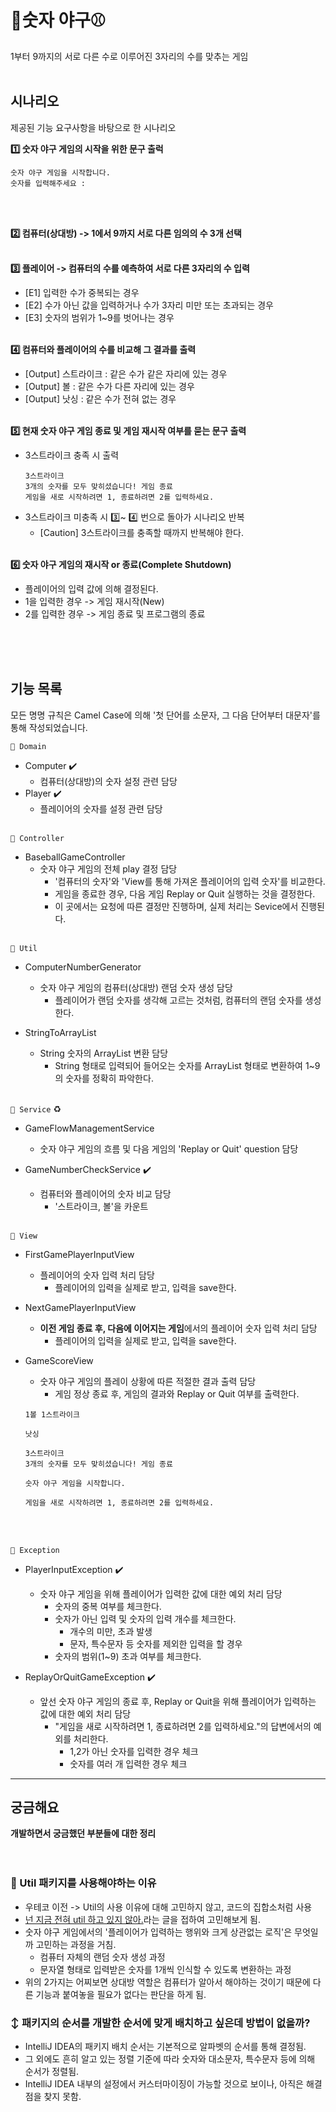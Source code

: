 # 🥎숫자 야구⚾️

1부터 9까지의 서로 다른 수로 이루어진 3자리의 수를 맞추는 게임
<br>
<br>

## 시나리오

제공된 기능 요구사항을 바탕으로 한 시나리오
<br>

**1️⃣ 숫자 야구 게임의 시작을 위한 문구 출럭**

```
숫자 야구 게임을 시작합니다.
숫자를 입력해주세요 :
```

<br>
<br>

**2️⃣ 컴퓨터(상대방) -> 1에서 9까지 서로 다른 임의의 수 3개 선택**
<br>
<br>

**3️⃣ 플레이어 -> 컴퓨터의 수를 예측하여 서로 다른 3자리의 수 입력**

- [E1] 입력한 수가 중복되는 경우
- [E2] 수가 아닌 값을 입력하거나 수가 3자리 미만 또는 초과되는 경우
- [E3] 숫자의 범위가 1~9를 벗어나는 경우
  <br>
  <br>

**4️⃣ 컴퓨터와 플레이어의 수를 비교해 그 결과를 출력**

- [Output] 스트라이크 : 같은 수가 같은 자리에 있는 경우
- [Output] 볼 : 같은 수가 다른 자리에 있는 경우
- [Output] 낫싱 : 같은 수가 전혀 없는 경우
  <br>
  <br>

**5️⃣ 현재 숫자 야구 게임 종료 및 게임 재시작 여부를 묻는 문구 출력**

- 3스트라이크 충족 시 출력
  ```
  3스트라이크
  3개의 숫자를 모두 맞히셨습니다! 게임 종료
  게임을 새로 시작하려면 1, 종료하려면 2를 입력하세요.
  ```
- 3스트라이크 미충족 시 3️⃣~ 4️⃣ 번으로 돌아가 시나리오 반복
    - [Caution] 3스트라이크를 충족할 때까지 반복해야 한다.
      <br>
      <br>

**6️⃣ 숫자 야구 게임의 재시작 or 종료(Complete Shutdown)**

- 플레이어의 입력 값에 의해 결정된다.
- 1을 입력한 경우 -> 게임 재시작(New)
- 2를 입력한 경우 -> 게임 종료 및 프로그램의 종료

<br>
<br>
<br>

## 기능 목록

모든 명명 규칙은 Camel Case에 의해 '첫 단어를 소문자, 그 다음 단어부터 대문자'를 통해 작성되었습니다.

```🌱 Domain```

- Computer ✔️
    - 컴퓨터(상대방)의 숫자 설정 관련 담당
- Player ✔️
    - 플레이어의 숫자를 설정 관련 담당
      <br>
      <br>

```🌱 Controller```

- BaseballGameController
    - 숫자 야구 게임의 전체 play 결정 담당
        - '컴퓨터의 숫자'와 'View를 통해 가져온 플레이어의 입력 숫자'를 비교한다.
        - 게임을 종료한 경우, 다음 게임 Replay or Quit 실행하는 것을 결정한다.
        - 이 곳에서는 요청에 따른 결정만 진행하며, 실제 처리는 Sevice에서 진행된다.
          <br>
          <br>

```🌱 Util```
<br>

- ComputerNumberGenerator
    - 숫자 야구 게임의 컴퓨터(상대방) 랜덤 숫자 생성 담당
        - 플레이어가 랜덤 숫자를 생각해 고르는 것처럼, 컴퓨터의 랜덤 숫자를 생성한다.

- StringToArrayList
    - String 숫자의 ArrayList 변환 담당
        - String 형태로 입력되어 들어오는 숫자를 ArrayList 형태로 변환하여 1~9의 숫자를 정확히 파악한다.
          <br>
          <br>

```🌱 Service``` ♻️

- GameFlowManagementService
    - 숫자 야구 게임의 흐름 및 다음 게임의 'Replay or Quit' question 담당

- GameNumberCheckService ✔️
    - 컴퓨터와 플레이어의 숫자 비교 담당
        - '스트라이크, 볼'을 카운트
          <br>
          <br>

```🌱 View```

- FirstGamePlayerInputView
    - 플레이어의 숫자 입력 처리 담당
        - 플레이어의 입력을 실제로 받고, 입력을 save한다.

- NextGamePlayerInputView
    - **이전 게임 종료 후, 다음에 이어지는 게임**에서의 플레이어 숫자 입력 처리 담당
        - 플레이어의 입력을 실제로 받고, 입력을 save한다.

- GameScoreView
    - 숫자 야구 게임의 플레이 상황에 따른 적절한 결과 출력 담당
        - 게임 정상 종료 후, 게임의 결과와 Replay or Quit 여부를 출력한다.
  ```
  1볼 1스트라이크
  ```

  ```
  낫싱
  ```

  ```
  3스트라이크
  3개의 숫자를 모두 맞히셨습니다! 게임 종료
  ```

  ```
  숫자 야구 게임을 시작합니다.
  ```

  ```
  게임을 새로 시작하려면 1, 종료하려면 2를 입력하세요.
  ```

<br>
<br>

```🌱 Exception```

- PlayerInputException ✔️
    - 숫자 야구 게임을 위해 플레이어가 입력한 값에 대한 예외 처리 담당
        - 숫자의 중복 여부를 체크한다.
        - 숫자가 아닌 입력 및 숫자의 입력 개수를 체크한다.
            - 개수의 미만, 초과 발생
            - 문자, 특수문자 등 숫자를 제외한 입력을 할 경우
        - 숫자의 범위(1~9) 초과 여부를 체크한다.
          <br>


- ReplayOrQuitGameException ✔️
    - 앞선 숫자 야구 게임의 종료 후, Replay or Quit을 위해 플레이어가 입력하는 값에 대한 예외 처리 담당
        - "게임을 새로 시작하려면 1, 종료하려면 2를 입력하세요."의 답변에서의 예외를 처리한다.
            - 1,2가 아닌 숫자를 입력한 경우 체크
            - 숫자를 여러 개 입력한 경우 체크

---

## 궁금해요

**개발하면서 궁금했던 부분들에 대한 정리**
<br>
<br>
<br>

### 🧐 Util 패키지를 사용해야하는 이유

- 우테코 이전 -> Util의 사용 이유에 대해 고민하지 않고, 코드의 집합소처럼 사용
- [넌 지금 전혀 util 하고 있지 않아.](https://kong-dev.tistory.com/229)라는 글을 접하여 고민해보게 됨.
- 숫자 야구 게임에서의 '플레이어가 입력하는 행위와 크게 상관없는 로직'은 무엇일까 고민하는 과정을 거침.
    - 컴퓨터 자체의 랜덤 숫자 생성 과정
    - 문자열 형태로 입력받은 숫자를 1개씩 인식할 수 있도록 변환하는 과정
- 위의 2가지는 어찌보면 상대방 역할은 컴퓨터가 알아서 해야하는 것이기 때문에 다른 기능과 붙여놓을 필요가 없다는 판단을 하게 됨.
  <br>

### ↕️ 패키지의 순서를 개발한 순서에 맞게 배치하고 싶은데 방법이 없을까?

- IntelliJ IDEA의 패키지 배치 순서는 기본적으로 알파벳의 순서를 통해 결정됨.
- 그 외에도 흔히 알고 있는 정렬 기준에 따라 숫자와 대소문자, 특수문자 등에 의해 순서가 정렬됨.
- IntelliJ IDEA 내부의 설정에서 커스터마이징이 가능할 것으로 보이나, 아직은 해결점을 찾지 못함.

